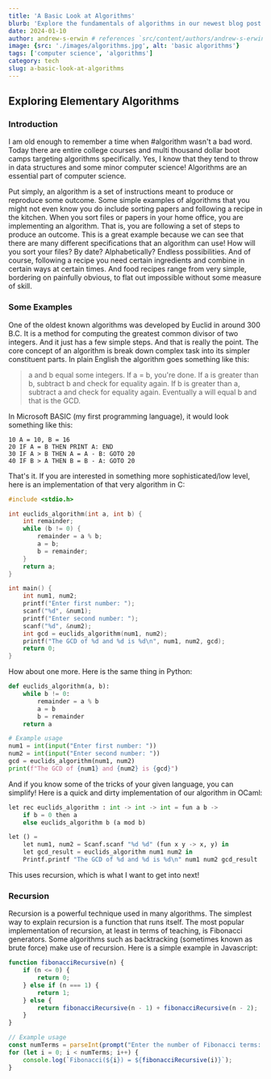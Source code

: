 ```yaml
---
title: 'A Basic Look at Algorithms'
blurb: 'Explore the fundamentals of algorithms in our newest blog post. From basic concepts to real-world applications, discover how algorithms shape our digital world. Get insights and clarity on this essential topic.'
date: 2024-01-10
author: andrew-s-erwin # references `src/content/authors/andrew-s-erwin.json`
image: {src: './images/algorithms.jpg', alt: 'basic algorithms'}
tags: ['computer science', 'algorithms']
category: tech
slug: a-basic-look-at-algorithms
---
```


## Exploring Elementary Algorithms

### Introduction

I am old enough to remember a time when #algorithm wasn't a bad word.
Today there are entire college courses and multi thousand dollar boot camps
targeting algorithms specifically. Yes, I know that they tend to throw in
data structures and some minor computer science! Algorithms are an essential
part of computer science.  

Put simply, an algorithm is a set of instructions meant to produce or
reproduce some outcome. Some simple examples of algorithms that you might
not even know you do include sorting papers and following a recipe in
the kitchen. When you sort files or papers in your home office, you are
implementing an algorithm. That is, you are following a set of steps to
produce an outcome. This is a great example because we can see
that there are many different specifications that an algorithm can use! How will
you sort your files? By date? Alphabetically? Endless possibilities. And of course,
following a recipe you need certain ingredients and combine in certain ways at certain
times. And food recipes range from very simple, bordering on painfully obvious, to
flat out impossible without some measure of skill.  

### Some Examples

One of the oldest known algorithms was developed by Euclid in around 300
B.C. It is a method for computing the greatest common divisor of two
integers. And it just has a few simple steps. And that is really the point.
The core concept of an algorithm is break down complex task into its
simpler constituent parts. In plain English the algorithm goes something like this:

> a and b equal some integers. If a = b, you're done. If a is greater
> than b, subtract b and check for equality again. If b is greater
> than a, subtract a and check for equality again. Eventually a will
> equal b and that is the GCD.

In Microsoft BASIC (my first programming language), it would look
something like this:

```plaintext
10 A = 10, B = 16
20 IF A = B THEN PRINT A: END
30 IF A > B THEN A = A - B: GOTO 20
40 IF B > A THEN B = B - A: GOTO 20
```

That's it. If you are interested in something more sophisticated/low level,
here is an implementation of that very algorithm
in C:

```c
#include <stdio.h>

int euclids_algorithm(int a, int b) {
    int remainder;
    while (b != 0) {
        remainder = a % b;
        a = b;
        b = remainder;
    }
    return a;
}

int main() {
    int num1, num2;
    printf("Enter first number: ");
    scanf("%d", &num1);
    printf("Enter second number: ");
    scanf("%d", &num2);
    int gcd = euclids_algorithm(num1, num2);
    printf("The GCD of %d and %d is %d\n", num1, num2, gcd);
    return 0;
}
```

How about one more. Here is the same thing in Python:

```python
def euclids_algorithm(a, b):
    while b != 0:
        remainder = a % b
        a = b
        b = remainder
    return a

# Example usage
num1 = int(input("Enter first number: "))
num2 = int(input("Enter second number: "))
gcd = euclids_algorithm(num1, num2)
print(f"The GCD of {num1} and {num2} is {gcd}")
```

And if you know some of the tricks of your given language, you can simplify!
Here is a quick and dirty implementation of our algorithm in OCaml:

```python
let rec euclids_algorithm : int -> int -> int = fun a b ->
    if b = 0 then a
    else euclids_algorithm b (a mod b)

let () =
    let num1, num2 = Scanf.scanf "%d %d" (fun x y -> x, y) in
    let gcd_result = euclids_algorithm num1 num2 in
    Printf.printf "The GCD of %d and %d is %d\n" num1 num2 gcd_result
```

This uses recursion, which is what I want to get into next!

### Recursion

Recursion is a powerful technique used in many algorithms. The simplest way to
explain recursion is a function that runs itself. The most popular implementation
of recursion, at least in terms of teaching, is Fibonacci generators. Some algorithms
such as backtracking (sometimes known as brute force) make use of recursion.
Here is a simple example in Javascript:

```javascript
function fibonacciRecursive(n) {
    if (n <= 0) {
        return 0;
    } else if (n === 1) {
        return 1;
    } else {
        return fibonacciRecursive(n - 1) + fibonacciRecursive(n - 2);
    }
}

// Example usage
const numTerms = parseInt(prompt("Enter the number of Fibonacci terms: "));
for (let i = 0; i < numTerms; i++) {
    console.log(`Fibonacci(${i}) = ${fibonacciRecursive(i)}`);
}
```
